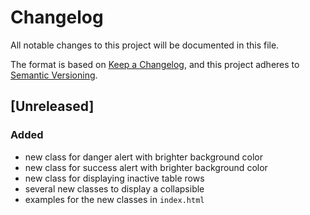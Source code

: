 # Changelog
All notable changes to this project will be documented in this file.

The format is based on [Keep a Changelog](https://keepachangelog.com/en/1.0.0/),
and this project adheres to [Semantic Versioning](https://semver.org/spec/v2.0.0.html).

## [Unreleased]
### Added
- new class for danger alert with brighter background color
- new class for success alert with brighter background color
- new class for displaying inactive table rows
- several new classes to display a collapsible
- examples for the new classes in `index.html`